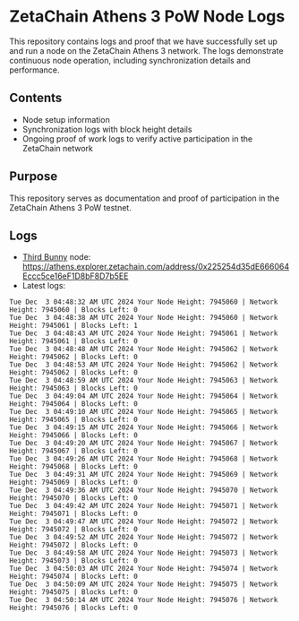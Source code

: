 # ZetaChain Athens 3 PoW Node Logs
This repository contains logs and proof that we have successfully set up and run a node on the ZetaChain Athens 3 network. The logs demonstrate continuous node operation, including synchronization details and performance.

## Contents
- Node setup information
- Synchronization logs with block height details
- Ongoing proof of work logs to verify active participation in the ZetaChain network

## Purpose
This repository serves as documentation and proof of participation in the ZetaChain Athens 3 PoW testnet.

## Logs

- [Third Bunny](https://thirdbunny.xyz/) node: https://athens.explorer.zetachain.com/address/0x225254d35dE666064Eccc5ce16eF1D8bF8D7b5EE
- Latest logs:
```
Tue Dec  3 04:48:32 AM UTC 2024 Your Node Height: 7945060 | Network Height: 7945060 | Blocks Left: 0
Tue Dec  3 04:48:38 AM UTC 2024 Your Node Height: 7945060 | Network Height: 7945061 | Blocks Left: 1
Tue Dec  3 04:48:43 AM UTC 2024 Your Node Height: 7945061 | Network Height: 7945061 | Blocks Left: 0
Tue Dec  3 04:48:48 AM UTC 2024 Your Node Height: 7945062 | Network Height: 7945062 | Blocks Left: 0
Tue Dec  3 04:48:53 AM UTC 2024 Your Node Height: 7945062 | Network Height: 7945062 | Blocks Left: 0
Tue Dec  3 04:48:59 AM UTC 2024 Your Node Height: 7945063 | Network Height: 7945063 | Blocks Left: 0
Tue Dec  3 04:49:04 AM UTC 2024 Your Node Height: 7945064 | Network Height: 7945064 | Blocks Left: 0
Tue Dec  3 04:49:10 AM UTC 2024 Your Node Height: 7945065 | Network Height: 7945065 | Blocks Left: 0
Tue Dec  3 04:49:15 AM UTC 2024 Your Node Height: 7945066 | Network Height: 7945066 | Blocks Left: 0
Tue Dec  3 04:49:20 AM UTC 2024 Your Node Height: 7945067 | Network Height: 7945067 | Blocks Left: 0
Tue Dec  3 04:49:26 AM UTC 2024 Your Node Height: 7945068 | Network Height: 7945068 | Blocks Left: 0
Tue Dec  3 04:49:31 AM UTC 2024 Your Node Height: 7945069 | Network Height: 7945069 | Blocks Left: 0
Tue Dec  3 04:49:36 AM UTC 2024 Your Node Height: 7945070 | Network Height: 7945070 | Blocks Left: 0
Tue Dec  3 04:49:42 AM UTC 2024 Your Node Height: 7945071 | Network Height: 7945071 | Blocks Left: 0
Tue Dec  3 04:49:47 AM UTC 2024 Your Node Height: 7945072 | Network Height: 7945072 | Blocks Left: 0
Tue Dec  3 04:49:52 AM UTC 2024 Your Node Height: 7945072 | Network Height: 7945072 | Blocks Left: 0
Tue Dec  3 04:49:58 AM UTC 2024 Your Node Height: 7945073 | Network Height: 7945073 | Blocks Left: 0
Tue Dec  3 04:50:03 AM UTC 2024 Your Node Height: 7945074 | Network Height: 7945074 | Blocks Left: 0
Tue Dec  3 04:50:09 AM UTC 2024 Your Node Height: 7945075 | Network Height: 7945075 | Blocks Left: 0
Tue Dec  3 04:50:14 AM UTC 2024 Your Node Height: 7945076 | Network Height: 7945076 | Blocks Left: 0
```
